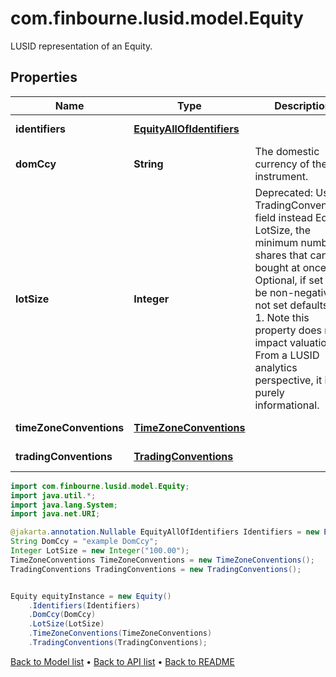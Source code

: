 # com.finbourne.lusid.model.Equity
LUSID representation of an Equity.

## Properties

Name | Type | Description | Notes
------------ | ------------- | ------------- | -------------
**identifiers** | [**EquityAllOfIdentifiers**](EquityAllOfIdentifiers.md) |  | [optional] [default to EquityAllOfIdentifiers]
**domCcy** | **String** | The domestic currency of the instrument. | [default to String]
**lotSize** | **Integer** | Deprecated: Use TradingConventions field instead  Equity LotSize, the minimum number of shares that can be bought at once.  Optional, if set must be non-negative, if not set defaults to 1.    Note this property does not impact valuation. From a LUSID analytics perspective, it is purely informational. | [optional] [default to Integer]
**timeZoneConventions** | [**TimeZoneConventions**](TimeZoneConventions.md) |  | [optional] [default to TimeZoneConventions]
**tradingConventions** | [**TradingConventions**](TradingConventions.md) |  | [optional] [default to TradingConventions]

```java
import com.finbourne.lusid.model.Equity;
import java.util.*;
import java.lang.System;
import java.net.URI;

@jakarta.annotation.Nullable EquityAllOfIdentifiers Identifiers = new EquityAllOfIdentifiers();
String DomCcy = "example DomCcy";
Integer LotSize = new Integer("100.00");
TimeZoneConventions TimeZoneConventions = new TimeZoneConventions();
TradingConventions TradingConventions = new TradingConventions();


Equity equityInstance = new Equity()
    .Identifiers(Identifiers)
    .DomCcy(DomCcy)
    .LotSize(LotSize)
    .TimeZoneConventions(TimeZoneConventions)
    .TradingConventions(TradingConventions);
```


[Back to Model list](../README.md#documentation-for-models) &#8226; [Back to API list](../README.md#documentation-for-api-endpoints) &#8226; [Back to README](../README.md)
